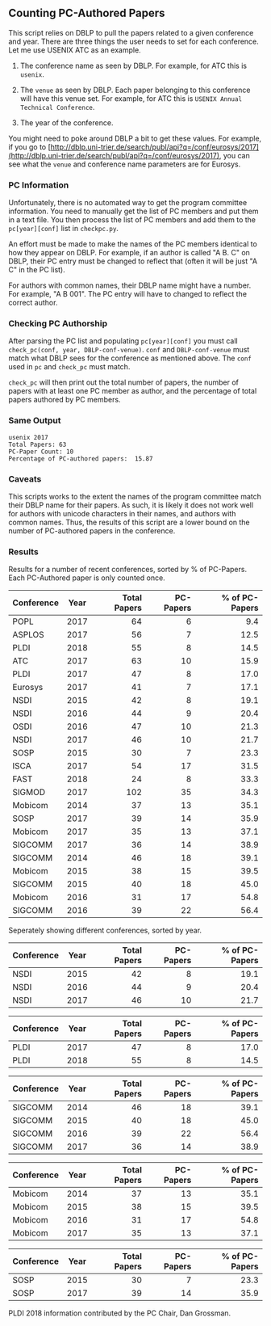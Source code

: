## Counting PC-Authored Papers ##

This script relies on DBLP to pull the papers related to a given
conference and year. There are three things the user needs to set for
each conference. Let me use USENIX ATC as an example.

1. The conference name as seen by DBLP. For example, for ATC this is
`usenix`.

2. The `venue` as seen by DBLP. Each paper belonging to
this conference will have this venue set. For example, for ATC this is
`USENIX Annual Technical Conference`.

3. The year of the conference.

You might need to poke around DBLP a bit to get these values. For
example, if you go to
[http://dblp.uni-trier.de/search/publ/api?q=/conf/eurosys/2017](http://dblp.uni-trier.de/search/publ/api?q=/conf/eurosys/2017),
you can see what the `venue` and conference name parameters are for Eurosys.

### PC Information ###

Unfortunately, there is no automated way to get the program committee
information.  You need to manually get the list of PC members and put
them in a text file. You then process the list of PC members and add
them to the `pc[year][conf]` list in `checkpc.py`.

An effort must be made to make the names of the PC members identical
to how they appear on DBLP. For example, if an author is called "A
B. C" on DBLP, their PC entry must be changed to reflect that (often
it will be just "A C" in the PC list).

For authors with common names, their DBLP name might have a
number. For example, "A B 001". The PC entry will have to changed to
reflect the correct author.
        
### Checking PC Authorship ###

After parsing the PC list and populating `pc[year][conf]` you must
call `check_pc(conf, year, DBLP-conf-venue)`. `conf` and
`DBLP-conf-venue` must match what DBLP sees for the conference as
mentioned above. The `conf` used in `pc` and `check_pc` must match.

`check_pc` will then print out the total number of papers, the number
of papers with at least one PC member as author, and the percentage of
total papers authored by PC members.

### Same Output ###

```
usenix 2017
Total Papers: 63
PC-Paper Count: 10
Percentage of PC-authored papers:  15.87
```      
    
### Caveats ###

This scripts works to the extent the names of the program committee
match their DBLP name for their papers. As such, it is likely it does
not work well for authors with unicode characters in their names, and
authors with common names. Thus, the results of this script are a
lower bound on the number of PC-authored papers in the conference.

### Results ###

Results for a number of recent conferences, sorted by % of
PC-Papers. Each PC-Authored paper is only counted once.
    
| Conference | Year | Total Papers | PC-Papers | % of PC-Papers |
|-------------|:-------------:| -----:|----:|----:|
POPL    | 2017 |   64 |    6   |  9.4  |
ASPLOS  | 2017 |   56 |    7   |  12.5 |
PLDI    | 2018 |   55 |    8   |  14.5 |  
ATC     | 2017 |   63 |   10   |  15.9 |
PLDI    | 2017 |   47 |    8   |  17.0 |
Eurosys | 2017 |   41 |    7   |  17.1 |
NSDI    | 2015 |   42 |    8   |  19.1 |
NSDI    | 2016 |   44 |    9   |  20.4 |
OSDI    | 2016 |   47 |   10   |  21.3 |
NSDI    | 2017 |   46 |   10   |  21.7 |
SOSP    | 2015 |   30 |    7   |  23.3 |
ISCA    | 2017 |   54 |   17   |  31.5 |
FAST    | 2018 |   24 |    8   |  33.3 |
SIGMOD  | 2017 |  102 |   35   |  34.3 |          
Mobicom | 2014 |   37 |   13   |  35.1 |
SOSP    | 2017 |   39 |   14   |  35.9 | 
Mobicom | 2017 |   35 |   13   |  37.1 |            
SIGCOMM | 2017 |   36 |   14   |  38.9 |            
SIGCOMM | 2014 |   46 |   18   |  39.1 | 
Mobicom | 2015 |   38 |   15   |  39.5 |            
SIGCOMM | 2015 |   40 |   18   |  45.0 | 
Mobicom | 2016 |   31 |   17   |  54.8 |            
SIGCOMM | 2016 |   39 |   22   |  56.4 |            

Seperately showing different conferences, sorted by year.

| Conference | Year | Total Papers | PC-Papers | % of PC-Papers |
|-------------|:-------------:| -----:|----:|----:|
NSDI    | 2015 |   42 |    8   |  19.1 |
NSDI    | 2016 |   44 |    9   |  20.4 |
NSDI    | 2017 |   46 |   10   |  21.7 |

| Conference | Year | Total Papers | PC-Papers | % of PC-Papers |
|-------------|:-------------:| -----:|----:|----:| 
PLDI    | 2017 |   47 |    8   |  17.0 |
PLDI    | 2018 |   55 |    8   |  14.5 | 

| Conference | Year | Total Papers | PC-Papers | % of PC-Papers |
|-------------|:-------------:| -----:|----:|----:|
SIGCOMM | 2014 |   46 |   18   |  39.1 | 
SIGCOMM | 2015 |   40 |   18   |  45.0 |            
SIGCOMM | 2016 |   39 |   22   |  56.4 | 
SIGCOMM | 2017 |   36 |   14   |  38.9 |            
     
| Conference | Year | Total Papers | PC-Papers | % of PC-Papers |
|-------------|:-------------:| -----:|----:|----:|
Mobicom | 2014 |   37 |   13   |  35.1 |            
Mobicom | 2015 |   38 |   15   |  39.5 |            
Mobicom | 2016 |   31 |   17   |  54.8 |            
Mobicom | 2017 |   35 |   13   |  37.1 |            

| Conference | Year | Total Papers | PC-Papers | % of PC-Papers |
|-------------|:-------------:| -----:|----:|----:|
SOSP    | 2015 |   30 |    7   |  23.3 |
SOSP    | 2017 |   39 |   14   |  35.9 |

PLDI 2018 information contributed by the PC Chair, Dan Grossman.
